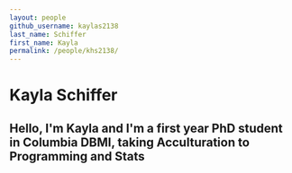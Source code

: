 ```yaml
---
layout: people
github_username: kaylas2138
last_name: Schiffer
first_name: Kayla
permalink: /people/khs2138/
---
```


# Kayla Schiffer

## Hello, I'm Kayla and I'm a first year PhD student in Columbia DBMI, taking Acculturation to Programming and Stats
